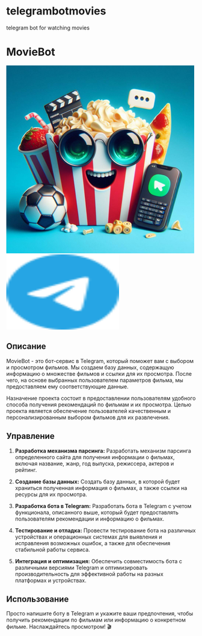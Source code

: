 # telegrambotmovies
telegram bot for watching movies
# MovieBot

<img src="PROJECT/avatar.jpg" alt="CinemaBot" width="500" height="500">

<a href="https://t.me/CinemaNovikovPrepelitsaBot">
  <img src="PROJECT/telegram-color.svg" alt="TelegramBot" width="300" height="200">
</a>

## Описание

MovieBot - это бот-сервис в Telegram, который поможет вам с выбором и просмотром фильмов. Мы создаем базу данных, содержащую информацию о множестве фильмов и ссылки для их просмотра. После чего, на основе выбранных пользователем параметров фильма, мы предоставляем ему соответствующие данные.

Назначение проекта состоит в предоставлении пользователям удобного способа получения рекомендаций по фильмам и их просмотра. Целью проекта является обеспечение пользователей качественным и персонализированным выбором фильмов для их развлечения.

## Управление

1. **Разработка механизма парсинга:** Разработать механизм парсинга определенного сайта для получения информации о фильмах, включая название, жанр, год выпуска, режиссера, актеров и рейтинг.

2. **Создание базы данных:** Создать базу данных, в которой будет храниться полученная информация о фильмах, а также ссылки на ресурсы для их просмотра.

3. **Разработка бота в Telegram:** Разработать бота в Telegram с учетом функционала, описанного выше, который будет предоставлять пользователям рекомендации и информацию о фильмах.

4. **Тестирование и отладка:** Провести тестирование бота на различных устройствах и операционных системах для выявления и исправления возможных ошибок, а также для обеспечения стабильной работы сервиса.

5. **Интеграция и оптимизация:** Обеспечить совместимость бота с различными версиями Telegram и оптимизировать производительность для эффективной работы на разных платформах и устройствах.

## Использование

Просто напишите боту в Telegram и укажите ваши предпочтения, чтобы получить рекомендации по фильмам или информацию о конкретном фильме. Наслаждайтесь просмотром! 🎬
